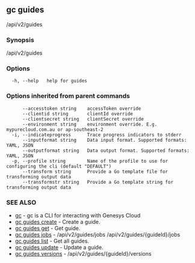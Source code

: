 ## gc guides

/api/v2/guides

### Synopsis

/api/v2/guides

### Options

```
  -h, --help   help for guides
```

### Options inherited from parent commands

```
      --accesstoken string    accessToken override
      --clientid string       clientId override
      --clientsecret string   clientSecret override
      --environment string    environment override. E.g. mypurecloud.com.au or ap-southeast-2
  -i, --indicateprogress      Trace progress indicators to stderr
      --inputformat string    Data input format. Supported formats: YAML, JSON
      --outputformat string   Data output format. Supported formats: YAML, JSON
  -p, --profile string        Name of the profile to use for configuring the cli (default "DEFAULT")
      --transform string      Provide a Go template file for transforming output data
      --transformstr string   Provide a Go template string for transforming output data
```

### SEE ALSO

* [gc](gc.html)	 - gc is a CLI for interacting with Genesys Cloud
* [gc guides create](gc_guides_create.html)	 - Create a guide.
* [gc guides get](gc_guides_get.html)	 - Get guide.
* [gc guides jobs](gc_guides_jobs.html)	 - /api/v2/guides/jobs /api/v2/guides/{guideId}/jobs
* [gc guides list](gc_guides_list.html)	 - Get all guides.
* [gc guides update](gc_guides_update.html)	 - Update a guide.
* [gc guides versions](gc_guides_versions.html)	 - /api/v2/guides/{guideId}/versions



